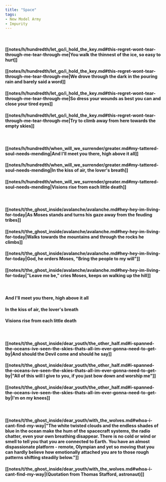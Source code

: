 ```yaml
---
title: "Space"
tags:
- New Model Army
- Impurity
---
```

&nbsp;
#### [[notes/h/hundredth/let_go/i_hold_the_key.md#this-regret-wont-tear-through-me-tear-through-me|You walk the thinnest of the ice, so easy to hurt]]
#### [[notes/h/hundredth/let_go/i_hold_the_key.md#this-regret-wont-tear-through-me-tear-through-me|We drove through the dark in the pouring rain and barely said a word]]
#### [[notes/h/hundredth/let_go/i_hold_the_key.md#this-regret-wont-tear-through-me-tear-through-me|So dress your wounds as best you can and close your tired eyes]]
#### [[notes/h/hundredth/let_go/i_hold_the_key.md#this-regret-wont-tear-through-me-tear-through-me|Try to climb away from here towards the empty skies]]
&nbsp;
#### [[notes/h/hundredth/when_will_we_surrender/greater.md#my-tattered-soul-needs-mending|And I'll meet you there, high above it all]]
#### [[notes/h/hundredth/when_will_we_surrender/greater.md#my-tattered-soul-needs-mending|In the kiss of air, the lover's breath]]
#### [[notes/h/hundredth/when_will_we_surrender/greater.md#my-tattered-soul-needs-mending|Visions rise from each little death]]
&nbsp;
#### [[notes/t/the_ghost_inside/avalanche/avalanche.md#hey-hey-im-living-for-today|As Moses stands and turns his gaze away from the feuding tribes]]
#### [[notes/t/the_ghost_inside/avalanche/avalanche.md#hey-hey-im-living-for-today|Walks towards the mountains and through the rocks he climbs]]
#### [[notes/t/the_ghost_inside/avalanche/avalanche.md#hey-hey-im-living-for-today|God, he orders Moses, "Bring the people to my will"]]
#### [[notes/t/the_ghost_inside/avalanche/avalanche.md#hey-hey-im-living-for-today|"Leave me be," cries Moses, keeps on walking up the hill]]
&nbsp;
#### And I'll meet you there, high above it all
#### In the kiss of air, the lover's breath
#### Visions rise from each little death
&nbsp;
#### [[notes/t/the_ghost_inside/dear_youth/the_other_half.md#i-spanned-the-oceans-ive-seen-the-skies-thats-all-im-ever-gonna-need-to-get-by|And should the Devil come and should he say]]
#### [[notes/t/the_ghost_inside/dear_youth/the_other_half.md#i-spanned-the-oceans-ive-seen-the-skies-thats-all-im-ever-gonna-need-to-get-by|"All of this will I give to you, if you just bow down and worship me"]]
#### [[notes/t/the_ghost_inside/dear_youth/the_other_half.md#i-spanned-the-oceans-ive-seen-the-skies-thats-all-im-ever-gonna-need-to-get-by|I'm on my knees]]
&nbsp;
#### [[notes/t/the_ghost_inside/dear_youth/with_the_wolves.md#whoa-i-cant-find-my-way|"The white twisted clouds and the endless shades of blue in the ocean make the hum of the spacecraft systems, the radio chatter, even your own breathing disappear. There is no cold or wind or smell to tell you that you are connected to Earth. You have an almost dispassionate platform - remote, Olympian and yet so moving that you can hardly believe how emotionally attached you are to those rough patterns shifting steadily below."]]
#### [[notes/t/the_ghost_inside/dear_youth/with_the_wolves.md#whoa-i-cant-find-my-way|(Quotation from Thomas Stafford, astronaut)]]
